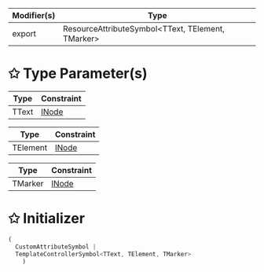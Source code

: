 | Modifier(s)                            | Type                     |
|----------------------------------------|--------------------------|
| export | ResourceAttributeSymbol&lt;TText, TElement, TMarker&gt; |

# &#10025; Type Parameter(s)

| Type  | Constraint                            |
| ----- | ------------------------------------- |
| TText | [INode](/runtime/interface/dom/inode) |

| Type     | Constraint                            |
| -------- | ------------------------------------- |
| TElement | [INode](/runtime/interface/dom/inode) |

| Type    | Constraint                            |
| ------- | ------------------------------------- |
| TMarker | [INode](/runtime/interface/dom/inode) |

# &#10025; Initializer

```ts
(
  CustomAttributeSymbol |
  TemplateControllerSymbol<TText, TElement, TMarker>
    )
```